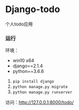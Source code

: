 # Django-todo
个人todo应用
### 运行
环境：
- win10 x64
- django==2.1.4
- python==3.6.6

1. `pip install django`
2. `python manage.py migrate`
3. `python manage.py runserver`

访问：http://127.0.0.1:8000/todo/
